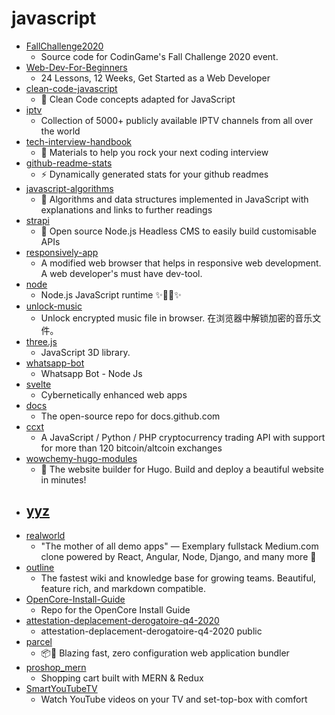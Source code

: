 # javascript
- [FallChallenge2020](https://github.com/CodinGame/FallChallenge2020)
  - Source code for CodinGame's Fall Challenge 2020 event.
- [Web-Dev-For-Beginners](https://github.com/microsoft/Web-Dev-For-Beginners)
  - 24 Lessons, 12 Weeks, Get Started as a Web Developer
- [clean-code-javascript](https://github.com/ryanmcdermott/clean-code-javascript)
  - 🛁 Clean Code concepts adapted for JavaScript
- [iptv](https://github.com/iptv-org/iptv)
  - Collection of 5000+ publicly available IPTV channels from all over the world
- [tech-interview-handbook](https://github.com/yangshun/tech-interview-handbook)
  - 💯 Materials to help you rock your next coding interview
- [github-readme-stats](https://github.com/anuraghazra/github-readme-stats)
  - ⚡ Dynamically generated stats for your github readmes
- [javascript-algorithms](https://github.com/trekhleb/javascript-algorithms)
  - 📝 Algorithms and data structures implemented in JavaScript with explanations and links to further readings
- [strapi](https://github.com/strapi/strapi)
  - 🚀 Open source Node.js Headless CMS to easily build customisable APIs
- [responsively-app](https://github.com/responsively-org/responsively-app)
  - A modified web browser that helps in responsive web development. A web developer's must have dev-tool.
- [node](https://github.com/nodejs/node)
  - Node.js JavaScript runtime ✨🐢🚀✨
- [unlock-music](https://github.com/ix64/unlock-music)
  - Unlock encrypted music file in browser. 在浏览器中解锁加密的音乐文件。
- [three.js](https://github.com/mrdoob/three.js)
  - JavaScript 3D library.
- [whatsapp-bot](https://github.com/ArugaZ/whatsapp-bot)
  - Whatsapp Bot - Node Js
- [svelte](https://github.com/sveltejs/svelte)
  - Cybernetically enhanced web apps
- [docs](https://github.com/github/docs)
  - The open-source repo for docs.github.com
- [ccxt](https://github.com/ccxt/ccxt)
  - A JavaScript / Python / PHP cryptocurrency trading API with support for more than 120 bitcoin/altcoin exchanges
- [wowchemy-hugo-modules](https://github.com/wowchemy/wowchemy-hugo-modules)
  - 📝 The website builder for Hugo. Build and deploy a beautiful website in minutes!
- [yyz](https://github.com/mattdesl/yyz)
  - 
- [realworld](https://github.com/gothinkster/realworld)
  - "The mother of all demo apps" — Exemplary fullstack Medium.com clone powered by React, Angular, Node, Django, and many more 🏅
- [outline](https://github.com/outline/outline)
  - The fastest wiki and knowledge base for growing teams. Beautiful, feature rich, and markdown compatible.
- [OpenCore-Install-Guide](https://github.com/dortania/OpenCore-Install-Guide)
  - Repo for the OpenCore Install Guide
- [attestation-deplacement-derogatoire-q4-2020](https://github.com/LAB-MI/attestation-deplacement-derogatoire-q4-2020)
  - attestation-deplacement-derogatoire-q4-2020 public
- [parcel](https://github.com/parcel-bundler/parcel)
  - 📦🚀 Blazing fast, zero configuration web application bundler
- [proshop_mern](https://github.com/bradtraversy/proshop_mern)
  - Shopping cart built with MERN & Redux
- [SmartYouTubeTV](https://github.com/yuliskov/SmartYouTubeTV)
  - Watch YouTube videos on your TV and set-top-box with comfort

